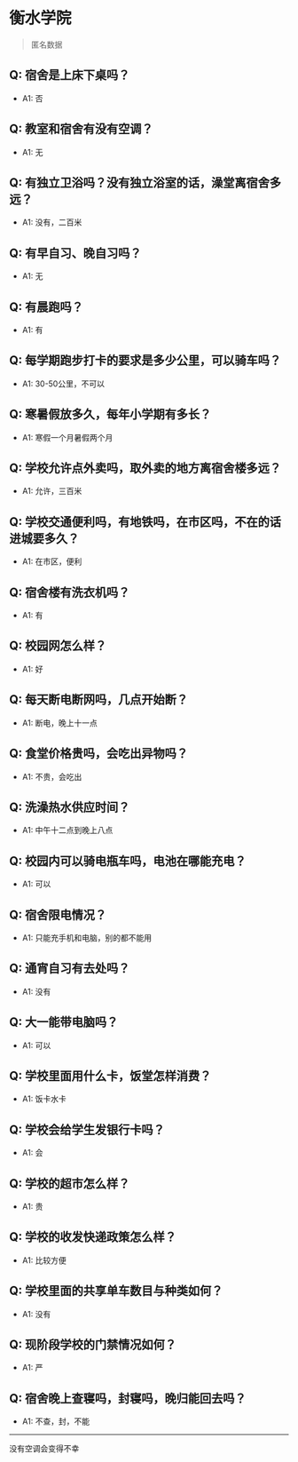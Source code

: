 # 衡水学院
> 匿名数据
## Q: 宿舍是上床下桌吗？
- A1: 否
## Q: 教室和宿舍有没有空调？
- A1: 无
## Q: 有独立卫浴吗？没有独立浴室的话，澡堂离宿舍多远？
- A1: 没有，二百米
## Q: 有早自习、晚自习吗？
- A1: 无
## Q: 有晨跑吗？
- A1: 有
## Q: 每学期跑步打卡的要求是多少公里，可以骑车吗？
- A1: 30-50公里，不可以
## Q: 寒暑假放多久，每年小学期有多长？
- A1: 寒假一个月暑假两个月
## Q: 学校允许点外卖吗，取外卖的地方离宿舍楼多远？
- A1: 允许，三百米
## Q: 学校交通便利吗，有地铁吗，在市区吗，不在的话进城要多久？
- A1: 在市区，便利
## Q: 宿舍楼有洗衣机吗？
- A1: 有
## Q: 校园网怎么样？
- A1: 好
## Q: 每天断电断网吗，几点开始断？
- A1: 断电，晚上十一点
## Q: 食堂价格贵吗，会吃出异物吗？
- A1: 不贵，会吃出
## Q: 洗澡热水供应时间？
- A1: 中午十二点到晚上八点
## Q: 校园内可以骑电瓶车吗，电池在哪能充电？
- A1: 可以
## Q: 宿舍限电情况？
- A1: 只能充手机和电脑，别的都不能用
## Q: 通宵自习有去处吗？
- A1: 没有
## Q: 大一能带电脑吗？
- A1: 可以
## Q: 学校里面用什么卡，饭堂怎样消费？
- A1: 饭卡水卡
## Q: 学校会给学生发银行卡吗？
- A1: 会
## Q: 学校的超市怎么样？
- A1: 贵
## Q: 学校的收发快递政策怎么样？
- A1: 比较方便
## Q: 学校里面的共享单车数目与种类如何？
- A1: 没有
## Q: 现阶段学校的门禁情况如何？
- A1: 严
## Q: 宿舍晚上查寝吗，封寝吗，晚归能回去吗？
- A1: 不查，封，不能
***
没有空调会变得不幸